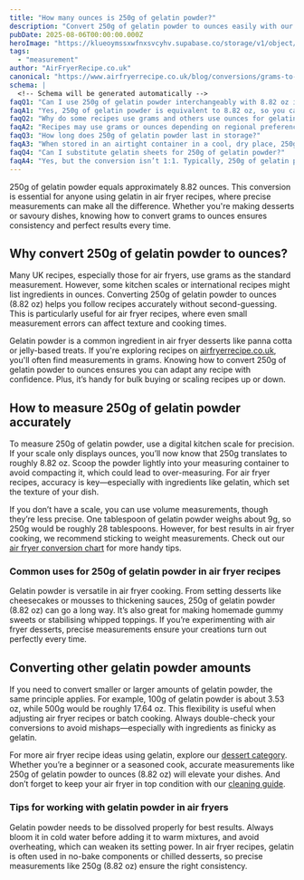 ```yaml
---
title: "How many ounces is 250g of gelatin powder?"
description: "Convert 250g of gelatin powder to ounces easily with our simple guide. Perfect for air fryer recipes and precise measurements."
pubDate: 2025-08-06T00:00:00.000Z
heroImage: "https://klueoymssxwfnxsvcyhv.supabase.co/storage/v1/object/public/Shmucket/how-many-ounces-is-250g-gelatin-powder.webp"
tags:
  - "measurement"
author: "AirFryerRecipe.co.uk"
canonical: "https://www.airfryerrecipe.co.uk/blog/conversions/grams-to-ounces/how-many-ounces-is-250g-gelatin-powder"
schema: |
  <!-- Schema will be generated automatically -->
faqQ1: "Can I use 250g of gelatin powder interchangeably with 8.82 oz in recipes?"
faqA1: "Yes, 250g of gelatin powder is equivalent to 8.82 oz, so you can use them interchangeably in recipes. Just ensure your measuring tools are accurate, especially for air fryer recipes where precision matters. Digital scales are ideal for this conversion."
faqQ2: "Why do some recipes use grams and others use ounces for gelatin powder?"
faqA2: "Recipes may use grams or ounces depending on regional preferences or the recipe's origin. The UK typically uses grams, while some US recipes use ounces. Converting 250g of gelatin powder to ounces (8.82 oz) helps standardise measurements for any recipe you follow."
faqQ3: "How long does 250g of gelatin powder last in storage?"
faqA3: "When stored in an airtight container in a cool, dry place, 250g of gelatin powder can last up to two years. Always check for clumping or off smells before use, especially if using it in air fryer recipes where freshness affects texture."
faqQ4: "Can I substitute gelatin sheets for 250g of gelatin powder?"
faqA4: "Yes, but the conversion isn’t 1:1. Typically, 250g of gelatin powder (8.82 oz) equals about 42-45 gelatin sheets, depending on their strength. Check the packaging for exact ratios, as this can vary by brand and affect air fryer recipe outcomes."
---
```

<p>250g of gelatin powder equals approximately 8.82 ounces. This conversion is essential for anyone using gelatin in air fryer recipes, where precise measurements can make all the difference. Whether you're making desserts or savoury dishes, knowing how to convert grams to ounces ensures consistency and perfect results every time.</p>

<h2>Why convert 250g of gelatin powder to ounces?</h2>
<p>Many UK recipes, especially those for air fryers, use grams as the standard measurement. However, some kitchen scales or international recipes might list ingredients in ounces. Converting 250g of gelatin powder to ounces (8.82 oz) helps you follow recipes accurately without second-guessing. This is particularly useful for air fryer recipes, where even small measurement errors can affect texture and cooking times.</p>
<p>Gelatin powder is a common ingredient in air fryer desserts like panna cotta or jelly-based treats. If you're exploring recipes on <a href=https://www.airfryerrecipe.co.uk/recipes>airfryerrecipe.co.uk</a>, you'll often find measurements in grams. Knowing how to convert 250g of gelatin powder to ounces ensures you can adapt any recipe with confidence. Plus, it’s handy for bulk buying or scaling recipes up or down.</p>

<h2>How to measure 250g of gelatin powder accurately</h2>
<p>To measure 250g of gelatin powder, use a digital kitchen scale for precision. If your scale only displays ounces, you’ll now know that 250g translates to roughly 8.82 oz. Scoop the powder lightly into your measuring container to avoid compacting it, which could lead to over-measuring. For air fryer recipes, accuracy is key—especially with ingredients like gelatin, which set the texture of your dish.</p>
<p>If you don’t have a scale, you can use volume measurements, though they’re less precise. One tablespoon of gelatin powder weighs about 9g, so 250g would be roughly 28 tablespoons. However, for best results in air fryer cooking, we recommend sticking to weight measurements. Check out our <a href=https://www.airfryerrecipe.co.uk/air-fryer-conversion-chart>air fryer conversion chart</a> for more handy tips.</p>

<h3>Common uses for 250g of gelatin powder in air fryer recipes</h3>
<p>Gelatin powder is versatile in air fryer cooking. From setting desserts like cheesecakes or mousses to thickening sauces, 250g of gelatin powder (8.82 oz) can go a long way. It’s also great for making homemade gummy sweets or stabilising whipped toppings. If you’re experimenting with air fryer desserts, precise measurements ensure your creations turn out perfectly every time.</p>

<h2>Converting other gelatin powder amounts</h2>
<p>If you need to convert smaller or larger amounts of gelatin powder, the same principle applies. For example, 100g of gelatin powder is about 3.53 oz, while 500g would be roughly 17.64 oz. This flexibility is useful when adjusting air fryer recipes or batch cooking. Always double-check your conversions to avoid mishaps—especially with ingredients as finicky as gelatin.</p>
<p>For more air fryer recipe ideas using gelatin, explore our <a href=https://www.airfryerrecipe.co.uk/recipe-category/dessert>dessert category</a>. Whether you’re a beginner or a seasoned cook, accurate measurements like 250g of gelatin powder to ounces (8.82 oz) will elevate your dishes. And don’t forget to keep your air fryer in top condition with our <a href=https://www.airfryerrecipe.co.uk/air-fryer-cleaner>cleaning guide</a>.</p>

<h3>Tips for working with gelatin powder in air fryers</h3>
<p>Gelatin powder needs to be dissolved properly for best results. Always bloom it in cold water before adding it to warm mixtures, and avoid overheating, which can weaken its setting power. In air fryer recipes, gelatin is often used in no-bake components or chilled desserts, so precise measurements like 250g (8.82 oz) ensure the right consistency.</p>
